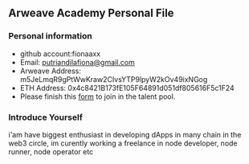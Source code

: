 ## Arweave Academy Personal File

### Personal information

- github account:fionaaxx 
- Email: putriandilafiona@gmail.com
- Arweave Address: m5JeLmqR9gPtWwKraw2CIvsYTP9lpyW2kOv49ixNGog
- ETH Address: 0x4c8421B173fE105F64891d051df805616F5c1F24
- Please finish this [form](https://docs.google.com/forms/d/e/1FAIpQLSfWA5fIIcBgmRppm3jNz5vmf9Mai_QMVil-2pO4r7YKn_Zhtw/viewform?usp=sf_link) to join in the talent pool.

### Introduce Yourself
 i'am have biggest enthusiast in developing dApps in many chain in the web3 circle, im curently working a freelance in node developer, node runner, node operator etc

